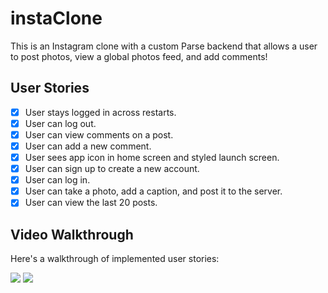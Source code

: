 # instaClone

This is an Instagram clone with a custom Parse backend that allows a user to post photos, view a global photos feed, and add comments!

## User Stories

- [x] User stays logged in across restarts. 
- [x] User can log out. 
- [x] User can view comments on a post.
- [x] User can add a new comment.
- [x] User sees app icon in home screen and styled launch screen. 
- [x] User can sign up to create a new account.
- [x] User can log in.
- [x] User can take a photo, add a caption, and post it to the server.
- [x] User can view the last 20 posts. 

## Video Walkthrough

Here's a walkthrough of implemented user stories:

<img src='http://g.recordit.co/VtaaNxCWBn.gif' />
<img src='http://g.recordit.co/6BVqhQ7oPn.gif' />
